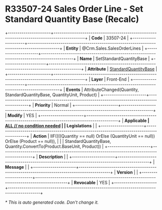 ﻿---
erp.type: front-end-business-rule
erp.entity: Crm.Sales.SalesOrderLines
---

# R33507-24 Sales Order Line - Set Standard Quantity Base (Recalc)
+----------------------+----------------------------------------------------------------------------------------------+
| **Code**             | 33507-24                                                                                     |
+----------------------+----------------------------------------------------------------------------------------------+
| **Entity**           | @Crm.Sales.SalesOrderLines                                                                   |
+----------------------+----------------------------------------------------------------------------------------------+
| **Name**             | SetStandardQuantityBase                                                                      |
+----------------------+----------------------------------------------------------------------------------------------+
| **Attribute**        | [StandardQuantityBase](../entities/Crm.Sales.SalesOrderLines.md#standardquantitybase)        |
+----------------------+----------------------------------------------------------------------------------------------+
| **Layer**            | Front-End                                                                                    |
+----------------------+----------------------------------------------------------------------------------------------+
| **Events**           | AttributeChanged(Quantity, StandardQuantityBase, QuantityUnit, Product)                      |
+----------------------+----------------------------------------------------------------------------------------------+
| **Priority**         | Normal                                                                                       |
+----------------------+----------------------------------------------------------------------------------------------+
| **Modify**           | YES                                                                                          |
+----------------------+----------------------------------------------------------------------------------------------+
| **Applicable         | [ALL // no condition needed](xref:applicable-legislations)                                   |
| Legislations**       |                                                                                              |
+----------------------+----------------------------------------------------------------------------------------------+
| **Action**           | IIF((((Quantity == null) OrElse (QuantityUnit == null)) OrElse (Product == null)),           |
|                      | StandardQuantityBase, Quantity.ConvertTo(Product.BaseUnit, Product))                         |
+----------------------+----------------------------------------------------------------------------------------------+
| **Description**      |                                                                                              |
+----------------------+----------------------------------------------------------------------------------------------+
| **Message**          |                                                                                              |
+----------------------+----------------------------------------------------------------------------------------------+
| **Version**          |                                                                                              |
+----------------------+----------------------------------------------------------------------------------------------+
| **Revocable**        | YES                                                                                          |
+----------------------+----------------------------------------------------------------------------------------------+

*\* This is auto generated code. Don't change it.*
